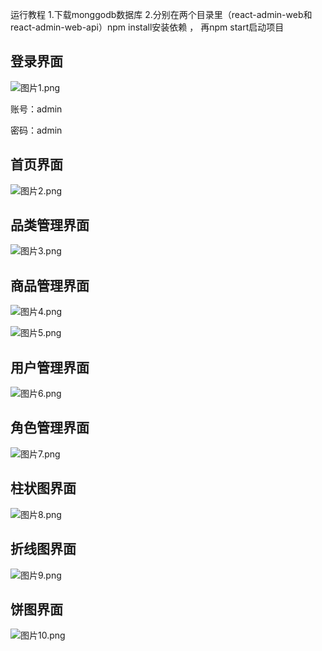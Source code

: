 

运行教程
1.下载monggodb数据库
2.分别在两个目录里（react-admin-web和react-admin-web-api）npm install安装依赖 ， 再npm start启动项目
## **登录界面**

![图片1.png](https://i.loli.net/2020/09/08/lkcxWoBj1RtpEXh.png)

账号：admin

密码：admin



## **首页界面**

![图片2.png](https://i.loli.net/2020/09/08/ifUzxDkENGw1IBr.png)






## **品类管理界面**

![图片3.png](https://i.loli.net/2020/09/08/96ILz3mh2J5n1ax.png)



## **商品管理界面**

![图片4.png](https://i.loli.net/2020/09/08/mPw9oA71RpWHLcj.png)

![图片5.png](https://i.loli.net/2020/09/08/oVlj67YtLiZE9T1.png)



## **用户管理界面**

![图片6.png](https://i.loli.net/2020/09/08/A3zDeTvEjfKYpMi.png)



## **角色管理界面**

![图片7.png](https://i.loli.net/2020/09/08/A3tVTX7BuSi4OzH.png)



## **柱状图界面**

![图片8.png](https://i.loli.net/2020/09/08/gds7ZebqafIEJP1.png)



## 折线图界面

![图片9.png](https://i.loli.net/2020/09/08/o1t2gidND4eCwFW.png)



## 饼图界面

![图片10.png](https://i.loli.net/2020/09/08/t31byr6EvQSohGL.png)

